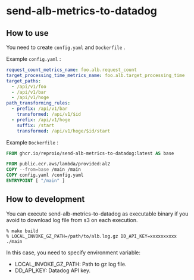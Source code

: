 # send-alb-metrics-to-datadog

## How to use

You need to create `config.yaml` and `Dockerfile` .

Example `config.yaml` :

```yaml
request_count_metrics_name: foo.alb.request_count
target_processing_time_metrics_name: foo.alb.target_processing_time
target_paths:
  - /api/v1/foo
  - /api/v1/bar
  - /api/v1/hoge
path_transforming_rules:
  - prefix: /api/v1/bar
    transformed: /api/v1/$id
  - prefix: /api/v1/hoge
    suffix: /start
    transformed: /api/v1/hoge/$id/start
```

Example `Dockerfile` :

```dockerfile
FROM ghcr.io/reproio/send-alb-metrics-to-datadog:latest AS base

FROM public.ecr.aws/lambda/provided:al2
COPY --from=base /main /main
COPY config.yaml /config.yaml
ENTRYPOINT [ "/main" ]
```

## How to development

You can execute send-alb-metrics-to-datadog as executable binary if you avoid to download log file from s3 on each execution.

```
% make build
% LOCAL_INVOKE_GZ_PATH=/path/to/alb.log.gz DD_API_KEY=xxxxxxxxxx ./main
```

In this case, you need to specify environment variable:

- LOCAL_INVOKE_GZ_PATH: Path to gz log file.
- DD_API_KEY: Datadog API key.







